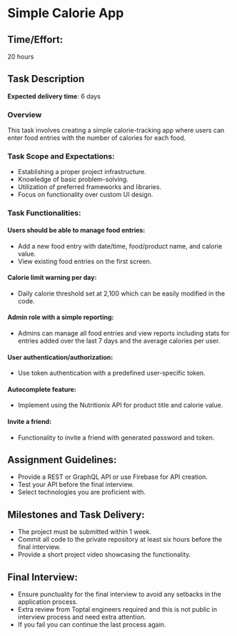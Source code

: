 # Simple Calorie App

## Time/Effort:
20 hours

## Task Description
**Expected delivery time**: 6 days

### Overview
This task involves creating a simple calorie-tracking app where users can enter food entries with the number of calories for each food.

### Task Scope and Expectations:
- Establishing a proper project infrastructure.
- Knowledge of basic problem-solving.
- Utilization of preferred frameworks and libraries.
- Focus on functionality over custom UI design.

### Task Functionalities:

#### Users should be able to manage food entries:
- Add a new food entry with date/time, food/product name, and calorie value.
- View existing food entries on the first screen.

#### Calorie limit warning per day:
- Daily calorie threshold set at 2,100 which can be easily modified in the code.

#### Admin role with a simple reporting:
- Admins can manage all food entries and view reports including stats for entries added over the last 7 days and the average calories per user.

#### User authentication/authorization:
- Use token authentication with a predefined user-specific token.

#### Autocomplete feature:
- Implement using the Nutritionix API for product title and calorie value.

#### Invite a friend:
- Functionality to invite a friend with generated password and token.

## Assignment Guidelines:
- Provide a REST or GraphQL API or use Firebase for API creation.
- Test your API before the final interview.
- Select technologies you are proficient with.

## Milestones and Task Delivery:
- The project must be submitted within 1 week.
- Commit all code to the private repository at least six hours before the final interview.
- Provide a short project video showcasing the functionality.

## Final Interview:
- Ensure punctuality for the final interview to avoid any setbacks in the application process.
- Extra review from Toptal engineers required and this is not public in interview process and need extra attention.
- If you fail you can continue the last process again.
